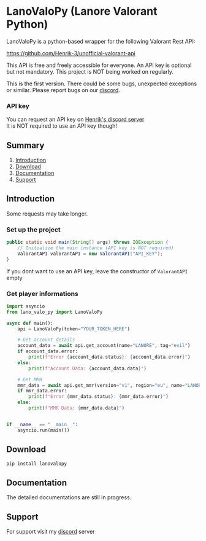 [discord]: https://discord.gg/wF9JHH55Kp


# LanoValoPy (Lanore Valorant Python)

LanoValoPy is a python-based wrapper for the following Valorant Rest API:

https://github.com/Henrik-3/unofficial-valorant-api

This API is free and freely accessible for everyone. An API key is optional but not mandatory. This project is NOT being worked on regularly.

This is the first version. There could be some bugs, unexpected exceptions or similar. Please report bugs on our [discord].

### API key

You can request an API key on [Henrik's discord server](https://discord.com/invite/X3GaVkX2YN) <br> It is NOT required to use an API key though!

## Summary

1. [Introduction](#introduction)
2. [Download](#download)
3. [Documentation](#documentation)
4. [Support](#support)

## Introduction

Some requests may take longer.

### Set up the project

```java
public static void main(String[] args) throws IOException {
    // Initialize the main instance (API key is NOT required)
    ValorantAPI valorantAPI = new ValorantAPI("API_KEY");
}
```
If you dont want to use an API key, leave the constructor of `ValorantAPI` empty

### Get player informations

```python
import asyncio
from lano_valo_py import LanoValoPy

async def main():
    api = LanoValoPy(token="YOUR_TOKEN_HERE")

    # Get account details
    account_data = await api.get_account(name="LANORE", tag="evil")
    if account_data.error:
        print(f"Error {account_data.status}: {account_data.error}")
    else:
        print(f"Account Data: {account_data.data}")

    # Get MMR
    mmr_data = await api.get_mmr(version="v1", region="eu", name="LANORE", tag="evil")
    if mmr_data.error:
        print(f"Error {mmr_data.status}: {mmr_data.error}")
    else:
        print(f"MMR Data: {mmr_data.data}")


if __name__ == "__main__":
    asyncio.run(main())

```

## Download

``` bash
pip install lanovalopy

```

## Documentation

The detailed documentations are still in progress.

## Support

For support visit my [discord] server